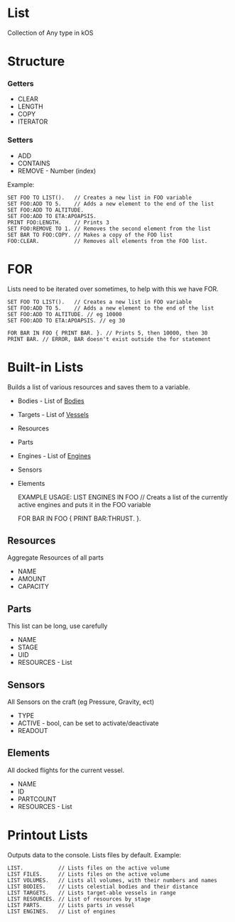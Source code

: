 ﻿# List

Collection of Any type in kOS

Structure
=========

### Getters
* CLEAR
* LENGTH
* COPY
* ITERATOR


### Setters
* ADD
* CONTAINS
* REMOVE - Number (index)


Example:
    
    SET FOO TO LIST().   // Creates a new list in FOO variable
    SET FOO:ADD TO 5.    // Adds a new element to the end of the list
    SET FOO:ADD TO ALTITUDE. 
    SET FOO:ADD TO ETA:APOAPSIS. 
    PRINT FOO:LENGTH.    // Prints 3
    SET FOO:REMOVE TO 1. // Removes the second element from the list
    SET BAR TO FOO:COPY. // Makes a copy of the FOO list
    FOO:CLEAR.           // Removes all elements from the FOO list.

FOR
======

Lists need to be iterated over sometimes, to help with this we have FOR.

    SET FOO TO LIST().   // Creates a new list in FOO variable
    SET FOO:ADD TO 5.    // Adds a new element to the end of the list
    SET FOO:ADD TO ALTITUDE. // eg 10000
    SET FOO:ADD TO ETA:APOAPSIS. // eg 30 

    FOR BAR IN FOO { PRINT BAR. }. // Prints 5, then 10000, then 30
    PRINT BAR. // ERROR, BAR doesn't exist outside the for statement

Built-in Lists
======

Builds a list of various resources and saves them to a variable.

* Bodies - List of [Bodies](/KOS/structure/body)
* Targets - List of [Vessels](/KOS/structure/vessel)
* Resources
* Parts
* Engines - List of [Engines](/KOS/structure/engines)
* Sensors 
* Elements

    EXAMPLE USAGE:
    LIST ENGINES IN FOO // Creats a list of the currently active engines and puts it in the FOO variable

    FOR BAR IN FOO {
        PRINT BAR:THRUST.
    }.


Resources
------

Aggregate Resources of all parts

* NAME
* AMOUNT
* CAPACITY

Parts
------

This list can be long, use carefully 

* NAME
* STAGE
* UID 
* RESOURCES - List

Sensors
------

All Sensors on the craft (eg Pressure, Gravity, ect)

* TYPE
* ACTIVE - bool, can be set to activate/deactivate
* READOUT

Elements
------

All docked flights for the current vessel. 

* NAME
* ID
* PARTCOUNT
* RESOURCES - List

Printout Lists
======

Outputs data to the console. Lists files by default.
Example:

    LIST.           // Lists files on the active volume
    LIST FILES.     // Lists files on the active volume
    LIST VOLUMES.   // Lists all volumes, with their numbers and names
    LIST BODIES.    // Lists celestial bodies and their distance
    LIST TARGETS.   // Lists target-able vessels in range
    LIST RESOURCES. // List of resources by stage
    LIST PARTS.     // Lists parts in vessel
    LIST ENGINES.   // List of engines

